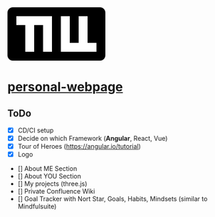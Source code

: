 <img src="./src/assets/logo.svg" alt="logo"/>

# [personal-webpage](https://TillStuder.ch/)

## ToDo

- [X] CD/CI setup
- [X] Decide on which Framework (**Angular**, React, Vue)
- [X] Tour of Heroes (https://angular.io/tutorial)
- [X] Logo
- [] About ME Section
- [] About YOU Section
- [] My projects (three.js)
- [] Private Confluence Wiki
- [] Goal Tracker with Nort Star, Goals, Habits, Mindsets (similar to Mindfulsuite) 